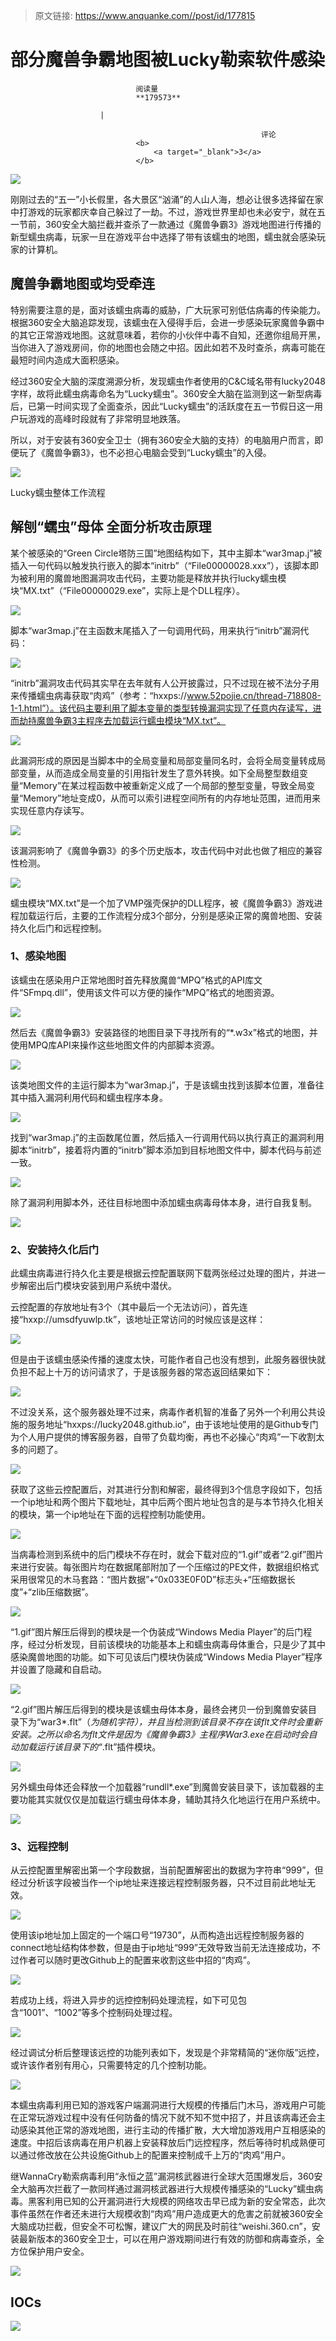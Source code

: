 > 原文链接: https://www.anquanke.com//post/id/177815 


# 部分魔兽争霸地图被Lucky勒索软件感染


                                阅读量   
                                **179573**
                            
                        |
                        
                                                            评论
                                <b>
                                    <a target="_blank">3</a>
                                </b>
                                                                                    



[![](https://p2.ssl.qhimg.com/t01ea4b2fa41a77f69f.jpg)](https://p2.ssl.qhimg.com/t01ea4b2fa41a77f69f.jpg)



刚刚过去的“五一”小长假里，各大景区“汹涌”的人山人海，想必让很多选择留在家中打游戏的玩家都庆幸自己躲过了一劫。不过，游戏世界里却也未必安宁，就在五一节前，360安全大脑拦截并查杀了一款通过《魔兽争霸3》游戏地图进行传播的新型蠕虫病毒，玩家一旦在游戏平台中选择了带有该蠕虫的地图，蠕虫就会感染玩家的计算机。



## 魔兽争霸地图或均受牵连

特别需要注意的是，面对该蠕虫病毒的威胁，广大玩家可别低估病毒的传染能力。根据360安全大脑追踪发现，该蠕虫在入侵得手后，会进一步感染玩家魔兽争霸中的其它正常游戏地图。这就意味着，若你的小伙伴中毒不自知，还邀你组局开黑，当你进入了游戏房间，你的地图也会随之中招。因此如若不及时查杀，病毒可能在最短时间内造成大面积感染。

经过360安全大脑的深度溯源分析，发现蠕虫作者使用的C&amp;C域名带有lucky2048字样，故将此蠕虫病毒命名为“Lucky蠕虫”。360安全大脑在监测到这一新型病毒后，已第一时间实现了全面查杀，因此“Lucky蠕虫”的活跃度在五一节假日这一用户玩游戏的高峰时段就有了非常明显地跌落。

所以，对于安装有360安全卫士（拥有360安全大脑的支持）的电脑用户而言，即便玩了《魔兽争霸3》，也不必担心电脑会受到“Lucky蠕虫”的入侵。

[![](https://p0.ssl.qhimg.com/t017577d747e69057de.png)](https://p0.ssl.qhimg.com/t017577d747e69057de.png)

Lucky蠕虫整体工作流程



## 解刨“蠕虫”母体 全面分析攻击原理

某个被感染的“Green Circle塔防三国”地图结构如下，其中主脚本“war3map.j”被插入一句代码以触发执行嵌入的脚本“initrb”（“File00000028.xxx”），该脚本即为被利用的魔兽地图漏洞攻击代码，主要功能是释放并执行lucky蠕虫模块“MX.txt”（“File00000029.exe”，实际上是个DLL程序）。

[![](https://p4.ssl.qhimg.com/t01ecf232af31ae3dac.jpg)](https://p4.ssl.qhimg.com/t01ecf232af31ae3dac.jpg)

脚本“war3map.j”在主函数末尾插入了一句调用代码，用来执行“initrb”漏洞代码：

[![](https://p2.ssl.qhimg.com/t01e5b2ebf260f7446a.jpg)](https://p2.ssl.qhimg.com/t01e5b2ebf260f7446a.jpg)

“initrb”漏洞攻击代码其实早在去年就有人公开披露过，只不过现在被不法分子用来传播蠕虫病毒获取“肉鸡”（参考：“hxxps://www.52pojie.cn/thread-718808-1-1.html”）。该代码主要利用了脚本变量的类型转换漏洞实现了任意内存读写，进而劫持魔兽争霸3主程序去加载运行蠕虫模块“MX.txt”。

[![](https://p4.ssl.qhimg.com/t016dcec072afde0667.jpg)](https://p4.ssl.qhimg.com/t016dcec072afde0667.jpg)

此漏洞形成的原因是当脚本中的全局变量和局部变量同名时，会将全局变量转成局部变量，从而造成全局变量的引用指针发生了意外转换。如下全局整型数组变量“Memory”在某过程函数中被重新定义成了一个局部的整型变量，导致全局变量“Memory”地址变成0，从而可以索引进程空间所有的内存地址范围，进而用来实现任意内存读写。

[![](https://p3.ssl.qhimg.com/t018d2d77094afb64d2.jpg)](https://p3.ssl.qhimg.com/t018d2d77094afb64d2.jpg)

该漏洞影响了《魔兽争霸3》的多个历史版本，攻击代码中对此也做了相应的兼容性检测。

[![](https://p5.ssl.qhimg.com/t01783e154c97955893.jpg)](https://p5.ssl.qhimg.com/t01783e154c97955893.jpg)

蠕虫模块“MX.txt”是一个加了VMP强壳保护的DLL程序，被《魔兽争霸3》游戏进程加载运行后，主要的工作流程分成3个部分，分别是感染正常的魔兽地图、安装持久化后门和远程控制。

### 1、感染地图

该蠕虫在感染用户正常地图时首先释放魔兽“MPQ”格式的API库文件“SFmpq.dll”，使用该文件可以方便的操作“MPQ”格式的地图资源。

[![](https://p3.ssl.qhimg.com/t017e50676c717002b2.jpg)](https://p3.ssl.qhimg.com/t017e50676c717002b2.jpg)

然后去《魔兽争霸3》安装路径的地图目录下寻找所有的“*.w3x”格式的地图，并使用MPQ库API来操作这些地图文件的内部脚本资源。

[![](https://p3.ssl.qhimg.com/t017ef9a9a67eb61b79.jpg)](https://p3.ssl.qhimg.com/t017ef9a9a67eb61b79.jpg)

该类地图文件的主运行脚本为“war3map.j”，于是该蠕虫找到该脚本位置，准备往其中插入漏洞利用代码和蠕虫程序本身。

[![](https://p1.ssl.qhimg.com/t019cda087765357ad2.jpg)](https://p1.ssl.qhimg.com/t019cda087765357ad2.jpg)

找到“war3map.j”的主函数尾位置，然后插入一行调用代码以执行真正的漏洞利用脚本“initrb”，接着将内置的“initrb”脚本添加到目标地图文件中，脚本代码与前述一致。

[![](https://p5.ssl.qhimg.com/t01429672369b64ff1d.jpg)](https://p5.ssl.qhimg.com/t01429672369b64ff1d.jpg)

除了漏洞利用脚本外，还往目标地图中添加蠕虫病毒母体本身，进行自我复制。

[![](https://p0.ssl.qhimg.com/t011ab11d0daa90277b.jpg)](https://p0.ssl.qhimg.com/t011ab11d0daa90277b.jpg)

### 2、安装持久化后门

此蠕虫病毒进行持久化主要是根据云控配置联网下载两张经过处理的图片，并进一步解密出后门模块安装到用户系统中潜伏。

云控配置的存放地址有3个（其中最后一个无法访问），首先连接“hxxp://umsdfyuwlp.tk”，该地址正常访问的时候应该是这样：

[![](https://p0.ssl.qhimg.com/t015cb7f4af3c10564b.jpg)](https://p0.ssl.qhimg.com/t015cb7f4af3c10564b.jpg)

但是由于该蠕虫感染传播的速度太快，可能作者自己也没有想到，此服务器很快就负担不起上十万的访问请求了，于是该服务器的常态返回结果如下：

[![](https://p4.ssl.qhimg.com/t010a092c14d67ae393.jpg)](https://p4.ssl.qhimg.com/t010a092c14d67ae393.jpg)

不过没关系，这个服务器处理不过来，病毒作者机智的准备了另外一个利用公共设施的服务地址“hxxps://lucky2048.github.io”，由于该地址使用的是Github专门为个人用户提供的博客服务器，自带了负载均衡，再也不必操心“肉鸡”一下收割太多的问题了。

[![](https://p4.ssl.qhimg.com/t0195a81dcd50256092.jpg)](https://p4.ssl.qhimg.com/t0195a81dcd50256092.jpg)

获取了这些云控配置后，对其进行分割和解密，最终得到3个信息字段如下，包括一个ip地址和两个图片下载地址，其中后两个图片地址包含的是与本节持久化相关的模块，第一个ip地址在下面的远程控制功能使用。

[![](https://p3.ssl.qhimg.com/t0188f5751993734fa1.jpg)](https://p3.ssl.qhimg.com/t0188f5751993734fa1.jpg)

当病毒检测到系统中的后门模块不存在时，就会下载对应的“1.gif”或者“2.gif”图片来进行安装。每张图片均在数据尾部附加了一个压缩过的PE文件，数据组织格式采用很常见的木马套路：“图片数据”+“0x033E0F0D”标志头+“压缩数据长度”+“zlib压缩数据”。

[![](https://p0.ssl.qhimg.com/t01783027a72eefd0ba.jpg)](https://p0.ssl.qhimg.com/t01783027a72eefd0ba.jpg)

“1.gif”图片解压后得到的模块是一个伪装成“Windows Media Player”的后门程序，经过分析发现，目前该模块的功能基本上和蠕虫病毒母体重合，只是少了其中感染魔兽地图的功能。如下可见该后门模块伪装成“Windows Media Player”程序并设置了隐藏和自启动。

[![](https://p2.ssl.qhimg.com/t01c30c568787f47a68.jpg)](https://p2.ssl.qhimg.com/t01c30c568787f47a68.jpg)

“2.gif”图片解压后得到的模块是该蠕虫母体本身，最终会拷贝一份到魔兽安装目录下为“war3*.flt”（*为随机字符），并且当检测到该目录不存在该flt文件时会重新安装。之所以命名为flt文件是因为《魔兽争霸3》主程序War3.exe在启动时会自动加载运行该目录下的“*.flt”插件模块。

[![](https://p5.ssl.qhimg.com/t01cfcfa03682e35d4a.jpg)](https://p5.ssl.qhimg.com/t01cfcfa03682e35d4a.jpg)

另外蠕虫母体还会释放一个加载器“rundll*.exe”到魔兽安装目录下，该加载器的主要功能其实就仅仅是加载运行蠕虫母体本身，辅助其持久化地运行在用户系统中。

[![](https://p3.ssl.qhimg.com/t01381dab0c47f53d56.jpg)](https://p3.ssl.qhimg.com/t01381dab0c47f53d56.jpg)

### 3、远程控制

从云控配置里解密出第一个字段数据，当前配置解密出的数据为字符串“999”，但经过分析该字段被当作一个ip地址来连接远程控制服务器，只不过目前此地址无效。

[![](https://p3.ssl.qhimg.com/t019ea9a5d64e53fdca.jpg)](https://p3.ssl.qhimg.com/t019ea9a5d64e53fdca.jpg)

使用该ip地址加上固定的一个端口号“19730”，从而构造出远程控制服务器的connect地址结构体参数，但是由于ip地址“999”无效导致当前无法连接成功，不过作者可以随时更改Github上的配置来收割这些中招的“肉鸡”。

[![](https://p4.ssl.qhimg.com/t016aa670862bd8f7de.jpg)](https://p4.ssl.qhimg.com/t016aa670862bd8f7de.jpg)

若成功上线，将进入异步的远控控制码处理流程，如下可见包含“1001”、“1002”等多个控制码处理过程。

[![](https://p1.ssl.qhimg.com/t01118a680976a840ec.jpg)](https://p1.ssl.qhimg.com/t01118a680976a840ec.jpg)

经过调试分析后整理该远控的功能列表如下，发现是个非常精简的“迷你版”远控，或许该作者别有用心，只需要特定的几个控制功能。

[![](https://p5.ssl.qhimg.com/t01fc66364e5bc973ac.jpg)](https://p5.ssl.qhimg.com/t01fc66364e5bc973ac.jpg)

本蠕虫病毒利用已知的游戏客户端漏洞进行大规模的传播后门木马，游戏用户可能在正常玩游戏过程中没有任何防备的情况下就不知不觉中招了，并且该病毒还会主动感染其他正常的游戏地图，进行主动的传播扩散，大大增加游戏用户互相感染的速度。中招后该病毒在用户机器上安装释放后门远控程序，然后等待时机成熟便可以通过修改放在公共设施Github上的配置来控制成千上万的“肉鸡”用户。

继WannaCry勒索病毒利用“永恒之蓝”漏洞核武器进行全球大范围爆发后，360安全大脑再次拦截了一款同样通过漏洞核武器进行大规模传播感染的“Lucky”蠕虫病毒。黑客利用已知的公开漏洞进行大规模的网络攻击早已成为新的安全常态，此次事件虽然在作者还未进行大规模收割“肉鸡”用户造成更大的危害之前就被360安全大脑成功拦截，但安全不可松懈，建议广大的网民及时前往“weishi.360.cn”，安装最新版本的360安全卫士，可以在用户游戏期间进行有效的防御和病毒查杀，全方位保护用户安全。

[![](https://p3.ssl.qhimg.com/t01e5a0b3e281e22770.jpg)](https://p3.ssl.qhimg.com/t01e5a0b3e281e22770.jpg)

## IOCs

[![](https://p1.ssl.qhimg.com/t01adf88327b675201d.png)](https://p1.ssl.qhimg.com/t01adf88327b675201d.png)
